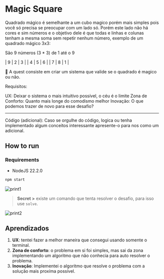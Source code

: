 # Magic Square

Quadrado mágico é semelhante a um cubo magico porém mais simples pois você só precisa se preocupar com um lado só. Porém este lado não há cores e sim números e o objetivo dele é que todas e linhas e colunas tenham a mesma soma sem repetir nenhum número, exemplo de um quadrado mágico 3x3:

São 9 números (3 * 3) de 1 até o 9

| 9 | 2 | 3 |
| 4 | 5 | 6 |
| 7 | 8 | 1 |

<aside>
🍥 A quest consiste em criar um sistema que valide se o quadrado é magico ou não.

</aside>

Requisitos:

UX: Deixar o sistema o mais intuitivo possível, o céu é o limite
Zona de Conforto: Quanto mais longe do comodismo melhor
Inovação: O que podemos trazer de novo para esse desafio?

---

Código (adicional): Caso se orgulhe do código, logica ou tenha implementado algum conceitos interessante apresente-o para nos como um adicional.

## How to run

### Requirements
- NodeJS 22.2.0

```bash
npm start
```

![print1](https://i.imgur.com/sykMNys.png)

> **Secret >** existe um comando que tenta resolver o desafio, para isso use `solve`.

![print2](https://i.imgur.com/5HhPE3F.png)

## Aprendizados

1. **UX**: tentei fazer a melhor maneira que consegui usando somente o terminal.
2. **Zona de conforto**: o problema em si foi simples, mas sai da zona implementando um algoritmo que não conhecia para auto resolver o problema.
3. **Inovação**: Implementei o algoritmo que resolve o problema com a solução mais proxíma possível.
